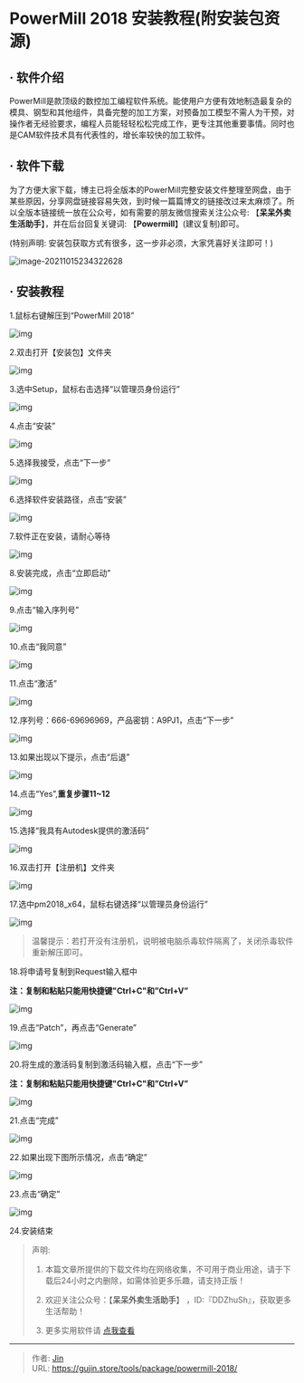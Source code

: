 # PowerMill 2018 安装教程(附安装包资源)


## · 软件介绍
PowerMill是款顶级的数控加工编程软件系统。能使用户方便有效地制造最复杂的模具、钢型和其他组件，具备完整的加工方案，对预备加工模型不需人为干预，对操作者无经验要求，编程人员能轻轻松松完成工作，更专注其他重要事情。同时也是CAM软件技术具有代表性的，增长率较快的加工软件。

## · 软件下载
为了方便大家下载，博主已将全版本的PowerMill完整安装文件整理至网盘，由于某些原因，分享网盘链接容易失效，到时候一篇篇博文的链接改过来太麻烦了。所以全版本链接统一放在公众号，如有需要的朋友微信搜索关注公众号: 【**呆呆外卖生活助手**】，并在后台回复关键词: 【**Powermill**】(建议复制)即可。

(特别声明: 安装包获取方式有很多，这一步非必须，大家凭喜好关注即可！)

![image-20211015234322628](https://img.gujin.store/img/image-20211015234322628.png)

## · 安装教程

1.鼠标右键解压到“PowerMill 2018”

![img](https://img.gujin.store/img/v2-b89277e4953606164f5375131e22d133_720w.png)

2.双击打开【安装包】文件夹

![img](https://img.gujin.store/img/v2-2c7029efdd041701269f4e7ee422843b_720w.png)

3.选中Setup，鼠标右击选择“以管理员身份运行”

![img](https://img.gujin.store/img/v2-609ef3a37cafe423e03a6518a4bbd3f1_720w.png)

4.点击“安装”

![img](https://img.gujin.store/img/v2-7bc74315e1bb4fe0b6a2d637d883e52e_720w.png)

5.选择我接受，点击“下一步”

![img](https://img.gujin.store/img/v2-9866588fd9e66327cfa90b6d0a775f3e_720w.png)

6.选择软件安装路径，点击“安装”

![img](https://img.gujin.store/img/v2-d58eb3a3e070382a1423ec214686ee90_720w.png)



7.软件正在安装，请耐心等待

![img](https://img.gujin.store/img/v2-6d72bc75d420fd9fcdd12d519fc645cc_720w.png)

8.安装完成，点击“立即启动”

![img](https://img.gujin.store/img/v2-4d04b30870fc1e2030a5a3d210befc34_720w.png)

9.点击“输入序列号”

![img](https://img.gujin.store/img/v2-9a9e5f3b5ccb524ddf7a7c6ee03d6c0d_720w.png)

10.点击“我同意”

![img](https://img.gujin.store/img/v2-fa0aa764421c01c34a0e25892e8a224b_720w.png)

11.点击“激活”

![img](https://img.gujin.store/img/v2-5a96735d8e4579cea5895d71a01f1ceb_720w.png)

12.序列号：666-69696969，产品密钥：A9PJ1，点击“下一步”

![img](https://img.gujin.store/img/v2-7bffeb050f5316ecb252eae33f0df17b_720w.png)



13.如果出现以下提示，点击“后退”

![img](https://img.gujin.store/img/v2-9a1094fa1cf5faeb39873d74c9a2fd31_720w.png)

14.点击“Yes”,**重复步骤11~12**

![img](https://img.gujin.store/img/v2-303f63e64237fc598356f2c63e3e2616_720w.png)

15.选择“我具有Autodesk提供的激活码”

![img](https://img.gujin.store/img/v2-c80d5a4609ea08006f113b789e4fb78e_720w.png)

16.双击打开【注册机】文件夹

![img](https://img.gujin.store/img/v2-c8d94b1614f4f777bef894760dc9dbdf_720w.png)

17.选中pm2018_x64，鼠标右键选择“以管理员身份运行”

![img](https://img.gujin.store/img/v2-114833acfe18b1a92f9842657558805c_720w.png)

> 温馨提示：若打开没有注册机，说明被电脑杀毒软件隔离了，关闭杀毒软件重新解压即可。

18.将申请号复制到Request输入框中

**注：复制和粘贴只能用快捷键"Ctrl+C"和”Ctrl+V”**

![img](https://img.gujin.store/img/v2-60c726e94ff993b9fc18f9cbcce335c6_720w.png)

19.点击“Patch”，再点击“Generate”

![img](https://img.gujin.store/img/v2-1480d3c74345dafd5b34fa6883b4c06c_720w.png)

20.将生成的激活码复制到激活码输入框，点击“下一步”

**注：复制和粘贴只能用快捷键"Ctrl+C"和”Ctrl+V”**

![img](https://img.gujin.store/img/v2-bd7185abc32b7d844be1d334045e18d6_720w.png)

21.点击“完成”

![img](https://img.gujin.store/img/v2-ac7c1f1d9385dff69d8cce15af3a8804_720w.png)

22.如果出现下图所示情况，点击“确定”

![img](https://img.gujin.store/img/v2-e5526d441f93ccc54ee2bc52eed1dc7a_720w.png)

23.点击“确定”

![img](https://img.gujin.store/img/v2-7fa00248ca820a8b637121827c9437d7_720w.png)

24.安装结束




> 声明: 
>
> 1. 本篇文章所提供的下载文件均在网络收集，不可用于商业用途，请于下载后24小时之内删除，如需体验更多乐趣，请支持正版！
>
> 2. 欢迎关注公众号：【**呆呆外卖生活助手**】 ，ID:『DDZhuSh』，获取更多生活帮助！
>
> 3. 更多实用软件请  [点我查看](/tools)

---

> 作者: [Jin](https://img.gujin.store/img/favicon.ico)  
> URL: https://gujin.store/tools/package/powermill-2018/  

